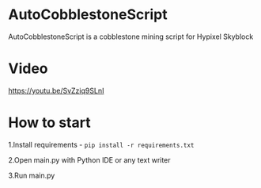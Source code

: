 # AutoCobblestoneScript
AutoCobblestoneScript is a cobblestone mining script for Hypixel Skyblock

# Video
https://youtu.be/SvZziq9SLnI

# How to start
1.Install requirements - `pip install -r requirements.txt`

2.Open main.py with Python IDE or any text writer

3.Run main.py
